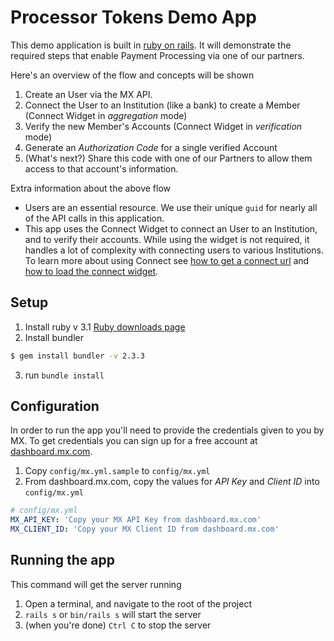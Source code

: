 # Processor Tokens Demo App

This demo application is built in [ruby on rails][RoR]. It will demonstrate the
required steps that enable Payment Processing via one of our partners.

Here's an overview of the flow and concepts will be shown
1. Create an User via the MX API.
2. Connect the User to an Institution (like a bank) to create a Member (Connect
Widget in _aggregation_ mode)
3. Verify the new Member's Accounts (Connect Widget in _verification_ mode)
4. Generate an _Authorization Code_ for a single verified Account
5. (What's next?) Share this code with one of our Partners to allow them access
to that account's information.

Extra information about the above flow
- Users are an essential resource. We use their unique `guid` for nearly all of
the API calls in this application.
- This app uses the Connect Widget to connect an User to an Institution, and to
verify their accounts. While using the widget is not required, it handles a lot
of complexity with connecting users to various Institutions. To learn more about
using Connect see [how to get a connect url][request-a-url] and
[how to load the connect widget][guides-intro].

## Setup

1. Install ruby v 3.1 [Ruby downloads page][Ruby]
2. Install bundler
```bash
$ gem install bundler -v 2.3.3
```
3. run `bundle install`

## Configuration

In order to run the app you'll need to provide the credentials given to you by
MX. To get credentials you can sign up for a free account at
[dashboard.mx.com][dashboard].

1. Copy `config/mx.yml.sample` to `config/mx.yml`
2. From dashboard.mx.com, copy the values for _API Key_ and _Client ID_ into
`config/mx.yml`
```yaml
# config/mx.yml
MX_API_KEY: 'Copy your MX API Key from dashboard.mx.com'
MX_CLIENT_ID: 'Copy your MX Client ID from dashboard.mx.com'
```

## Running the app

This command will get the server running

1. Open a terminal, and navigate to the root of the project
2. `rails s` or `bin/rails s` will start the server
3. (when you're done) `Ctrl C` to stop the server

  [RoR]: https://rubyonrails.org
  [Ruby]: https://www.ruby-lang.org/en/downloads
  [dashboard]: https://dashboard.mx.com
  [request-a-url]: https://docs.mx.com/api#connect_request_a_url
  [guides-intro]: https://docs.mx.com/connect/guides/introduction
